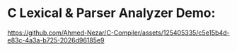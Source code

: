 # C Lexical & Parser Analyzer Demo:

https://github.com/Ahmed-Nezar/C-Compiler/assets/125405335/c5e15b4d-e83c-4a3a-b725-2026d96185e9

